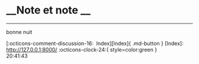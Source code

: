 <!---ID: note-17072023-204143--->
# __Note et note __
----
bonne nuit

[:octicons-comment-discussion-16:&nbsp; Index][Index]{ .md-button }
[Index]: http://127.0.0.1:8000/
:octicons-clock-24:{ style=color:green }  
20:41:43  
<!--- ID: [Note et note ](note-17072023-204035.md) --->
